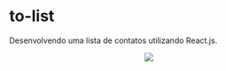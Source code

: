 # to-list

Desenvolvendo uma lista de contatos utilizando React.js.
<div align = "center"> 
 <img src="https://user-images.githubusercontent.com/96880351/206916561-4e13bacd-2137-490b-bafd-b090b30b8532.png"/>
</div>


